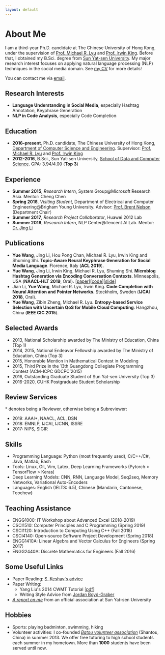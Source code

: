 ```yaml
---
layout: default
---
```


# About Me
I am a third-year Ph.D. candidate at The Chinese University of Hong Kong, under the supervision of [Prof. Michael R. Lyu](https://www.cse.cuhk.edu.hk/lyu/) and [Prof. Irwin King](https://www.cse.cuhk.edu.hk/irwin.king/).  Before that, I obtained my B.Sci. degree from [Sun Yat-sen University](http://www.sysu.edu.cn/2012/en/index.htm). My major research interest focuses on applying natural language processing (NLP) techniques in the social media domain. See [my CV](https://yuewang-cuhk.github.io/file/yuewang-cuhk-CV.pdf) for more details!

You can contact me via [email](mailto:yuewang@cse.cuhk.edu.hk).

## Research Interests
* **Language Understanding in Social Media**, especially Hashtag Annotation, Keyphrase Generation
* **NLP in Code Analysis**, especially Code Completion

## Education
* **2016-present**, Ph.D. candidate, The Chinese University of Hong Kong, [Department of Computer Science and Engineering](https://www.cse.cuhk.edu.hk). Supervisor: [Prof. Michael R. Lyu](https://www.cse.cuhk.edu.hk/lyu/) and [Prof. Irwin King](https://www.cse.cuhk.edu.hk/irwin.king/)
* **2012-2016**, B.Sci., Sun Yat-sen University, [School of Data and Computer Science](http://sdcs.sysu.edu.cn/). GPA: 3.94/4.00 (**Top 3**)

## Experience
* **Summer 2015**, _Research Intern_, System Group@Microsoft Research Asia. Mentor: Cheng Chen
* **Spring 2016**, _Visiting Student_, Department of Electrical and Computer Engineering@Brigham Young University. Advisor: [Prof. Brent Nelson](https://ece.byu.edu/faculty/brent_nelson) (Department Chair)
* **Summer 2017**, _Research Project Collaborator_, Huawei 2012 Lab
* **Summer 2018**, _Research Intern_, NLP Center@Tencent AI Lab. Mentor: [Dr. Jing Li](https://girlgunner.github.io/jingli/)


## Publications
* **Yue Wang**, Jing Li, Hou Pong Chan, Michael R. Lyu, Irwin King and Shuming Shi. **Topic-Aware Neural Keyphrase Generation for Social Media Language**. Florence, Italy (**ACL 2019**).
* **Yue Wang**, Jing Li, Irwin King, Michael R. Lyu, Shuming Shi. **Microblog Hashtag Generation via Encoding Conversation Contexts**. Minneapolis, USA (**NAACL-HLT 2019**, Oral).  \[[paper](https://www.aclweb.org/anthology/N19-1164)\]\[[code](https://github.com/yuewang-cuhk/HashtagGeneration)\]\[[slide](https://yuewang-cuhk.github.io/file/naacl19_slide.pdf)\]
* Jian Li, **Yue Wang**, Michael R. Lyu, Irwin King. **Code Completion with Neural Attention and Pointer Networks**. Stockholm, Sweden (**IJCAI 2018**, Oral).
* **Yue Wang**, Zibin Zheng, Michael R. Lyu. **Entropy-based Service Selection with Uncertain QoS for Mobile Cloud Computing**.  Hangzhou, China (**IEEE CIC 2015**). 

## Selected Awards
* 2013, National Scholarship awarded by The Ministry of Education, China (Top 1)
* 2014, 2015, National Endeavor Fellowship awarded by The Ministry of Education, China (Top 3)
* 2015, Honorable Mention in Mathematical Contest in Modeling
* 2015, Third Prize in the 13th Guangdong Collegiate Programming Contest (ACM-ICPC GDCPC’2015)  
* 2016, Outstanding Graduate Student of Sun Yat-sen University (Top 3) 
* 2016-2020, CUHK Postgraduate Student Scholarship 

## Review Services
\* denotes being a Reviewer, otherwise being a Subreviewer:
* 2019: AAAI\*, NAACL, ACL, DSN 
* 2018: EMNLP, IJCAI, IJCNN, ISSRE 
* 2017: NIPS, SIGIR

## Skills
* Programming Language: Python (most frequently used), C/C++/C#, Java, Matlab, Bash
* Tools: Linux, Git, Vim, Latex, Deep Learning Frameworks (Pytorch > TensorFlow > Keras)
* Deep Learning Models: CNN, RNN, Language Model, Seq2seq, Memory Networks, Variational Auto-Encoders
* Languages: English (IELTS: 6.5), Chinese (Mandarin, Cantonese, Teochew)


## Teaching Assistance
* ENGG1000: IT Workshop about Advanced Excel (2018-2019)
* CSCI1510: Computer Principles and C Programming (Spring 2019)
* CSCI1120: Introduction to Computing Using C++ (Fall 2018)
* CSCI4140: Open-source Software Project Development (Spring 2018)
* ENGG1410A: Linear Algebra and Vector Calculus for Engineers (Spring 2017)
* ENGG2440A: Discrete Mathematics for Engineers	(Fall 2016)

## Some Useful Links
* Paper Reading: [S. Keshav's advice](https://web.stanford.edu/class/ee384m/Handouts/HowtoReadPaper.pdf)
* Paper Writing:
  - Yang Liu's 2014 CWMT Tutorial \[[pdf](http://nlp.csai.tsinghua.edu.cn/~ly/talks/cwmt14_tut.pdf)\]
  - Writing Style Advice from [Jordan Boyd-Graber](http://users.umiacs.umd.edu/~jbg/static/style.html)
* [_A report on me_](https://mp.weixin.qq.com/s/f0lpTI4LJPUXmZcIKofDlQ) from an official association at Sun Yat-sen University

## Hobbies
* Sports: playing badminton, swimming, hiking
* Volunteer activities: I co-founded [_Batou volunteer association_](https://mp.weixin.qq.com/s/42OKBVeQeZw6ujNI35r9jg) (Shantou, China) in summer 2013. We offer free tutoring to high school students each summer in my hometown. More than **1000** students have been served until now.